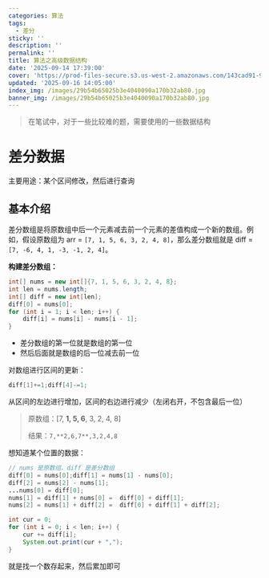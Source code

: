 ```yaml
---
categories: 算法
tags:
  - 差分
sticky: ''
description: ''
permalink: ''
title: 算法之高级数据结构
date: '2025-09-14 17:39:00'
cover: 'https://prod-files-secure.s3.us-west-2.amazonaws.com/143cad91-961b-48b0-82dc-78fbb6eb5abe/ca363e5c-5600-40ff-b012-b0478d3f0da0/wallhaven-rrv6r7.jpg?X-Amz-Algorithm=AWS4-HMAC-SHA256&X-Amz-Content-Sha256=UNSIGNED-PAYLOAD&X-Amz-Credential=ASIAZI2LB46626O2BX5A%2F20250920%2Fus-west-2%2Fs3%2Faws4_request&X-Amz-Date=20250920T020041Z&X-Amz-Expires=3600&X-Amz-Security-Token=IQoJb3JpZ2luX2VjEGoaCXVzLXdlc3QtMiJHMEUCIQCM5Oaiku3FZbfGRD4Tvz%2FUxEpppEE6gAIj47snS1OTKgIgSheOCYIaSVV%2B0vUnN6mat5zFH%2BqDEJxu4TGdaJ%2FKMLIqiAQI4%2F%2F%2F%2F%2F%2F%2F%2F%2F%2F%2FARAAGgw2Mzc0MjMxODM4MDUiDBxVuGPxJ5OJTO55vircA242ASJd3crMINoRtYQwAhsXTUshnFIye7fH0a8vBM29vcXYkThvCFw%2BVqk8BB3giWSpYO%2Fk%2FkTkGEGaf2MJc2GzAgNPPpFkGP%2B%2FOLzKoMzSwFMCi4FwE27X2BWaXPd%2BbzABOb8%2FeGKNReKtYj2Lm6q9GTUopcDTgFWMSGTtsfyFaTkNzlIPiE3hCeuHlT9PyWqkzzR4DSOhyXJhOqJrPa2Dqrxes426Q6vaqe8C5er2wklWsVI64ciRgPvYVBssnALKV%2FOK%2B7aALPsgbB06Wx3%2Fa1UIua%2BCvn8W3XdpJ4BGhFkSqczK0tcaSnOXwYkwK8d%2BIqzdbqsI8iKUep0MiBKwKCKkC9SdHEGvA9qFZCOxH3loB3%2Bp%2B1nl1Cfx%2B2A%2FjO3NP2mr3A58jm0gBuzmf0o10UDpPnuARHDjqov%2BMQEZXNG7T5lGA4nDaVbI%2Fk2VvZ3ihC4f9WiN%2Bi0Q68W8%2BFsKA0hOHzXVLeK1VwVrz2AFqfkCXEx6C35423sdqpJW4DVX9a%2F%2FVdMzbeKVMVKpwA9vyrmtQve0M7nIm3zUdpYqbBVBkujpwx%2BHZaMQ58pYkM5JRRu9yA6G1ujcJveYUVQsoTm3qX%2F4WUiP%2BBw%2BPXjF%2FjiHeXM4uITIL9VVMPyLuMYGOqUBvfkznWD4RDo5GIrYw0JBAQTxXLI1XKPNZ7vCFueRo7dOND8yjTgL66ZyEUZr7q904Ndo3NmcJoBn7et75PHcjm7EY%2BFqJObR0nzj1gxMQULZdhd%2FgM6aPKG2BeTEXIYL9Szb7cwVMMICsu9bc6ZT7qShfh8GuSX5jczZdu68xJzywReUVBa7wd8XTTMDRAChxMaCVReSitAnD8gosGKEz6E%2FFjFA&X-Amz-Signature=bb2fab25eba354b5aa5fe3bad9660b65ff5df7c0e625e11e1fc01841f020102f&X-Amz-SignedHeaders=host&x-amz-checksum-mode=ENABLED&x-id=GetObject'
updated: '2025-09-16 14:05:00'
index_img: /images/29b54b65025b3e4040090a170b32ab80.jpg
banner_img: /images/29b54b65025b3e4040090a170b32ab80.jpg
---
```

> 在笔试中，对于一些比较难的题，需要使用的一些数据结构

# 差分数据


主要用途：某个区间修改，然后进行查询


## 基本介绍


差分数组是将原数组中后一个元素减去前一个元素的差值构成一个新的数组。例如，假设原数组为 arr = `[7, 1, 5, 6, 3, 2, 4, 8]`，那么差分数组就是 diff =`[7, -6, 4, 1, -3, -1, 2, 4]`。


**构建差分数组：**


```java
int[] nums = new int[]{7, 1, 5, 6, 3, 2, 4, 8};
int len = nums.length;
int[] diff = new int[len];
diff[0] = nums[0];
for (int i = 1; i < len; i++) {
    diff[i] = nums[i] - nums[i - 1];
}
```

- 差分数组的第一位就是数组的第一位
- 然后后面就是数组的后一位减去前一位

对数组进行区间的更新：


```java
diff[1]+=1;diff[4]-=1;
```


从区间的左边进行增加，区间的右边进行减少（左闭右开，不包含最后一位）

> 原数组：[7, **1, 5, 6**, 3, 2, 4, 8]
>
> 结果：`7,**2,6,7**,3,2,4,8`
>
>

想知道某个位置的数据：


```java
// nums 是原数组，diff 是差分数组
diff[0] = nums[0];diff[1] = nums[1] - nums[0];
diff[2] = nums[2] - nums[1];
...nums[0] = diff[0];
nums[1] = diff[1] + nums[0] =  diff[0] + diff[1];
nums[2] = nums[1] + diff[2] =  diff[0] + diff[1] + diff[2];
```


```java
int cur = 0;
for (int i = 0; i < len; i++) {
    cur += diff[i];
    System.out.print(cur + ",");
}
```


就是找一个数存起来，然后累加即可

